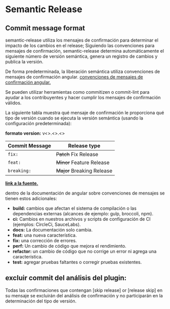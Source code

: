# Semantic Release
## Commit message format
semantic-release utiliza los mensajes de confirmación para determinar el impacto de los cambios en el release; Siguiendo las convenciones para mensajes de confirmación, semantic-release determina automáticamente el siguiente número de versión semántica, genera un registro de cambios y publica la versión.

De forma predeterminada, la liberación semántica utiliza 
convenciones de mensajes de confirmación angular. [convenciones de mensajes de confirmación angular.](https://github.com/angular/angular/blob/main/CONTRIBUTING.md#-commit-message-format)

Se pueden utilizar herramientas como commitizen o commit-lint para ayudar a los contribuyentes y hacer cumplir los mensajes de confirmación válidos.

La siguiente tabla muestra qué mensaje de confirmación le proporciona qué tipo de versión cuando se ejecuta la versión semántica (usando la configuración predeterminada):

**formato version:** v<<major>>.<<minor>>.<<patch>>

| Commit Message                                                                                                        | Release type                  |
| --------------------------------------------------------------------------------------------------------------------- | ------------------------------|
| `fix: `                                                                                                               | ~~Patch~~ Fix Release         |
| `feat: `                                                                                                              | ~~Minor~~ Feature Release     |
| `breaking:`                                                                                                           | ~~Major~~ Breaking Release    |
**[link a la fuente.](https://github.com/semantic-release/semantic-release?tab=readme-ov-file#Commit%20message%20format)**

dentro de la documentación de angular sobre convenciones de mensajes se tienen estos adicionales:

- **build:** cambios que afectan el sistema de compilación o las dependencias externas (alcances de ejemplo: gulp, broccoli, npm).
- **ci:** Cambios en nuestros archivos y scripts de configuración de CI (ejemplos: CircleCi, SauceLabs).
- **docs:** La documentación solo cambia.
- **feat:** una nueva característica.
- **fix:** una corrección de errores.
- **perf:** Un cambio de código que mejora el rendimiento.
- **refactor:** un cambio de código que no corrige un error ni agrega una característica.
- **test:** agregar pruebas faltantes o corregir pruebas existentes.

## excluir commit del análisis del plugin:

Todas las confirmaciones que contengan [skip release] or [release skip] en su mensaje se excluirán del análisis de confirmación y no participarán en la determinación del tipo de versión.
